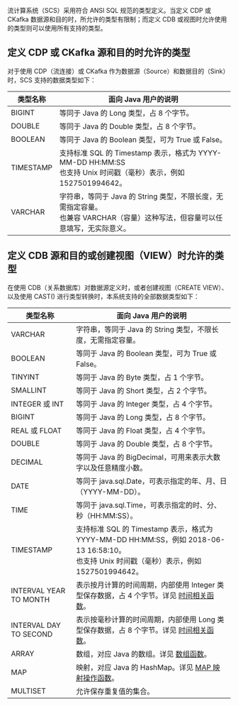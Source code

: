 流计算系统（SCS）采用符合 ANSI SQL 规范的类型定义。当定义 CDP 或 CKafka 数据源和目的时，所允许的类型有限制；而定义 CDB 或视图时允许使用的类型则可以使用所有支持的类型。

## 定义 CDP 或 CKafka 源和目的时允许的类型
对于使用 CDP（流连接）或 CKafka 作为数据源（Source）和数据目的（Sink）时，SCS 支持的数据类型如下：

| 类型名称	| 面向 Java 用户的说明 |
| ------- | --------- |
| BIGINT |	等同于 Java 的 Long 类型，占 8 个字节。|
| DOUBLE	| 等同于 Java 的 Double 类型，占 8 个字节。|
| BOOLEAN	| 等同于 Java 的 Boolean 类型，可为 True 或 False。|
| TIMESTAMP	| 支持标准 SQL 的 Timestamp 表示，格式为 YYYY-MM-DD HH:MM:SS<br>也支持 Unix 时间戳（毫秒）表示，例如 1527501994642。|
| VARCHAR	| 字符串，等同于 Java 的 String 类型，不限长度，无需指定容量。<br>也兼容 VARCHAR（容量）这种写法，但容量可以任意填写，无实际意义。|

## 定义 CDB 源和目的或创建视图（VIEW）时允许的类型
在使用 CDB（关系数据库）对数据源定义时，或者创建视图（CREATE VIEW）、以及使用 CAST() 进行类型转换时，本系统支持的全部数据类型如下：

| 类型名称	| 面向 Java 用户的说明 |
| ------- | --------- |
| VARCHAR	| 字符串，等同于 Java 的 String 类型，不限长度，无需指定容量。|
| BOOLEAN	| 等同于 Java 的 Boolean 类型，可为 True 或 False。|
| TINYINT	| 等同于 Java 的 Byte 类型，占 1 个字节。|
| SMALLINT |	等同于 Java 的 Short 类型，占 2 个字节。|
| INTEGER 或 INT	| 等同于 Java 的 Integer 类型，占 4 个字节。|
| BIGINT	|等同于 Java 的 Long 类型，占 8 个字节。|
| REAL 或 FLOAT |	等同于 Java 的 Float 类型，占 4 个字节。|
| DOUBLE |	等同于 Java 的 Double 类型，占 8 个字节。|
| DECIMAL	| 等同于 Java 的 BigDecimal，可用来表示大数字以及任意精度小数。|
| DATE	| 等同于 java.sql.Date，可表示指定的年、月、日（YYYY-MM-DD）。|
| TIME	| 等同于 java.sql.Time，可表示指定的时、分、秒（HH:MM:SS）。|
| TIMESTAMP	| 支持标准 SQL 的 Timestamp 表示，格式为 YYYY-MM-DD HH:MM:SS，例如 2018-06-13 16:58:10。<br>也支持 Unix  时间戳（毫秒）表示，例如 1527501994642。|
| INTERVAL YEAR TO MONTH	| 表示按月计算的时间周期，内部使用 Integer 类型保存数据，占 4 个字节。详见 [时间相关函数]()。|
| INTERVAL DAY TO SECOND	| 表示按毫秒计算的时间周期，内部使用 Long 类型保存数据，占 8 个字节。详见 [时间相关函数]()。|
| ARRAY	| 数组，对应 Java 的数组。详见 [数组函数]()。 |
| MAP	| 映射，对应 Java 的 HashMap。详见 [MAP 映射操作函数]()。|
| MULTISET	|允许保存重复值的集合。|


























